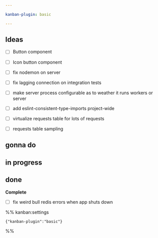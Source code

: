 ```yaml
---

kanban-plugin: basic

---
```


## Ideas

- [ ] Button component
- [ ] Icon button component
- [ ] fix nodemon on server
- [ ] fix lagging connection on integration tests
- [ ] make server process configurable as to weather it runs workers or server
- [ ] add eslint-consistent-type-imports project-wide
- [ ] virtualize requests table for lots of requests
- [ ] requests table sampling


## gonna do



## in progress



## done

**Complete**
- [ ] fix weird bull redis errors when app shuts down




%% kanban:settings
```
{"kanban-plugin":"basic"}
```
%%